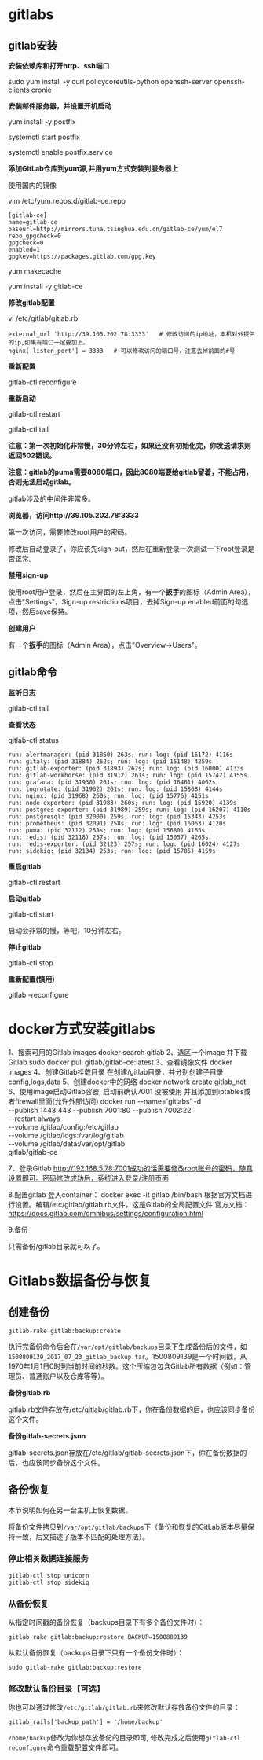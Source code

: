 # gitlabs

## gitlab安装

**安装依赖库和打开http、ssh端口**

sudo yum install -y curl policycoreutils-python openssh-server openssh-clients cronie

**安装邮件服务器，并设置开机启动**

yum install -y postfix

systemctl start postfix 

systemctl enable postfix.service

**添加GitLab仓库到yum源,并用yum方式安装到服务器上**

使用国内的镜像

vim /etc/yum.repos.d/gitlab-ce.repo

```
[gitlab-ce]
name=gitlab-ce
baseurl=http://mirrors.tuna.tsinghua.edu.cn/gitlab-ce/yum/el7
repo_gpgcheck=0
gpgcheck=0
enabled=1
gpgkey=https://packages.gitlab.com/gpg.key
```

yum makecache

yum install -y gitlab-ce

**修改gitlab配置**

vi /etc/gitlab/gitlab.rb

```
external_url 'http://39.105.202.78:3333'   # 修改访问的ip地址，本机对外提供的ip,如果有端口一定要加上。
nginx['listen_port'] = 3333   # 可以修改访问的端口号，注意去掉前面的#号
```

**重新配置**

gitlab-ctl reconfigure

**重新启动**

gitlab-ctl restart

gitlab-ctl tail

**注意：第一次初始化非常慢，30分钟左右，如果还没有初始化完，你发送请求则返回502错误。**

**注意：gitlab的puma需要8080端口，因此8080端要给gitlab留着，不能占用，否则无法启动gitlab。**

gitlab涉及的中间件非常多。

**浏览器，访问http://39.105.202.78:3333**

第一次访问，需要修改root用户的密码。

修改后自动登录了，你应该先sign-out，然后在重新登录一次测试一下root登录是否正常。

**禁用sign-up**

使用root用户登录，然后在主界面的左上角，有一个**扳手**的图标（Admin Area），点击"Settings"，Sign-up restrictions项目，去掉Sign-up enabled前面的勾选项，然后save保持。

**创建用户**

有一个**扳手**的图标（Admin Area），点击"Overview->Users"。

## gitlab命令

**监听日志**

gitlab-ctl tail

**查看状态**

gitlab-ctl status

```
run: alertmanager: (pid 31860) 263s; run: log: (pid 16172) 4116s
run: gitaly: (pid 31884) 262s; run: log: (pid 15148) 4259s
run: gitlab-exporter: (pid 31893) 262s; run: log: (pid 16000) 4133s
run: gitlab-workhorse: (pid 31912) 261s; run: log: (pid 15742) 4155s
run: grafana: (pid 31930) 261s; run: log: (pid 16461) 4062s
run: logrotate: (pid 31962) 261s; run: log: (pid 15868) 4144s
run: nginx: (pid 31968) 260s; run: log: (pid 15776) 4151s
run: node-exporter: (pid 31983) 260s; run: log: (pid 15920) 4139s
run: postgres-exporter: (pid 31989) 259s; run: log: (pid 16207) 4110s
run: postgresql: (pid 32000) 259s; run: log: (pid 15343) 4253s
run: prometheus: (pid 32091) 258s; run: log: (pid 16063) 4120s
run: puma: (pid 32112) 258s; run: log: (pid 15680) 4165s
run: redis: (pid 32118) 257s; run: log: (pid 15057) 4265s
run: redis-exporter: (pid 32123) 257s; run: log: (pid 16024) 4127s
run: sidekiq: (pid 32134) 253s; run: log: (pid 15705) 4159s
```

**重启gitlab**

gitlab-ctl restart

**启动gitlab**

gitlab-ctl start

启动会非常的慢，等吧，10分钟左右。

**停止gitlab**

gitlab-ctl stop

**重新配置(慎用)**

gitlab -reconfigure





# docker方式安装gitlabs

1、搜索可用的Gitlab images
   docker search gitlab
2、选区一个image 并下载Gitlab
   sudo docker pull gitlab/gitlab-ce:latest
3、查看镜像文件
   docker images
4、创建Gitlab挂载目录
   在创建/gitlab目录，并分别创建子目录config,logs,data
5、创建docker中的网络
   docker network create gitlab_net
6、使用image启动Gitlab容器, 启动前确认7001 没被使用 并且添加到iptables或者firewall里面(允许外部访问)
docker run --name='gitlabs' -d \
    --publish 1443:443 --publish 7001:80 --publish 7002:22 \
    --restart always \
    --volume /gitlab/config:/etc/gitlab \
    --volume /gitlab/logs:/var/log/gitlab \
    --volume /gitlab/data:/var/opt/gitlab \
    gitlab/gitlab-ce

7、登录Gitlab 
   http://192.168.5.78:7001成功的话需要修改root账号的密码，随意设置即可。密码修改成功后，系统进入登录/注册页面

8.配置gitlab
  登入container： docker exec -it gitlab /bin/bash
  根据官方文档进行设置。编辑/etc/gitlab/gitlab.rb文件，这是Gitlab的全局配置文件
  官方文档：https://docs.gitlab.com/omnibus/settings/configuration.html

9.备份

只需备份/gitlab目录就可以了。



# Gitlabs数据备份与恢复

## 创建备份

```shell
gitlab-rake gitlab:backup:create
```

执行完备份命令后会在`/var/opt/gitlab/backups`目录下生成备份后的文件，如`1500809139_2017_07_23_gitlab_backup.tar`。1500809139是一个时间戳，从1970年1月1日0时到当前时间的秒数。这个压缩包包含Gitlab所有数据（例如：管理员、普通账户以及仓库等等）。

**备份gitlab.rb**

gitlab.rb文件存放在/etc/gitlab/gitlab.rb下，你在备份数据的后，也应该同步备份这个文件。

**备份gitlab-secrets.json**

gitlab-secrets.json存放在/etc/gitlab/gitlab-secrets.json下，你在备份数据的后，也应该同步备份这个文件。

## 备份恢复

本节说明如何在另一台主机上恢复数据。

将备份文件拷贝到`/var/opt/gitlab/backups`下（备份和恢复的GitLab版本尽量保持一致，后文描述了版本不匹配的处理方法）。

### 停止相关数据连接服务

```
gitlab-ctl stop unicorn
gitlab-ctl stop sidekiq 
```

### 从备份恢复

从指定时间戳的备份恢复（backups目录下有多个备份文件时）：

```
gitlab-rake gitlab:backup:restore BACKUP=1500809139
```

从默认备份恢复（backups目录下只有一个备份文件时）：

```
sudo gitlab-rake gitlab:backup:restore
```

### 修改默认备份目录【可选】

你也可以通过修改`/etc/gitlab/gitlab.rb`来修改默认存放备份文件的目录：

```
gitlab_rails['backup_path'] = '/home/backup'
```

`/home/backup`修改为你想存放备份的目录即可, 修改完成之后使用`gitlab-ctl reconfigure`命令重载配置文件即可。

